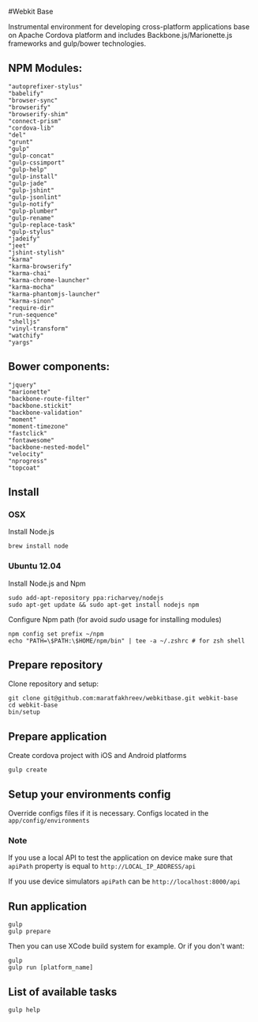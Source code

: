 #Webkit Base

Instrumental environment for developing cross-platform applications base on Apache Cordova platform and includes Backbone.js/Marionette.js frameworks and gulp/bower technologies.

## NPM Modules:
    "autoprefixer-stylus"
    "babelify"
    "browser-sync"
    "browserify"
    "browserify-shim"
    "connect-prism"
    "cordova-lib"
    "del"
    "grunt"
    "gulp"
    "gulp-concat"
    "gulp-cssimport"
    "gulp-help"
    "gulp-install"
    "gulp-jade"
    "gulp-jshint"
    "gulp-jsonlint"
    "gulp-notify"
    "gulp-plumber"
    "gulp-rename"
    "gulp-replace-task"
    "gulp-stylus"
    "jadeify"
    "jeet"
    "jshint-stylish"
    "karma"
    "karma-browserify"
    "karma-chai"
    "karma-chrome-launcher"
    "karma-mocha"
    "karma-phantomjs-launcher"
    "karma-sinon"
    "require-dir"
    "run-sequence"
    "shelljs"
    "vinyl-transform"
    "watchify"
    "yargs"

## Bower components:
    "jquery"
    "marionette"
    "backbone-route-filter"
    "backbone.stickit"
    "backbone-validation"
    "moment"
    "moment-timezone"
    "fastclick"
    "fontawesome"
    "backbone-nested-model"
    "velocity"
    "nprogress"
    "topcoat"

## Install
### OSX

Install Node.js

    brew install node

### Ubuntu 12.04

Install Node.js and Npm

    sudo add-apt-repository ppa:richarvey/nodejs
    sudo apt-get update && sudo apt-get install nodejs npm

Configure Npm path (for avoid _sudo_ usage for installing modules)

    npm config set prefix ~/npm
    echo "PATH=\$PATH:\$HOME/npm/bin" | tee -a ~/.zshrc # for zsh shell

## Prepare repository

Clone repository and setup:

    git clone git@github.com:maratfakhreev/webkitbase.git webkit-base
    cd webkit-base
    bin/setup

## Prepare application

Create cordova project with iOS and Android platforms

    gulp create

## Setup your environments config

Override configs files if it is necessary. Configs located in the `app/config/environments`

### Note
If you use a local API to test the application on device make sure that `apiPath` property is equal to `http://LOCAL_IP_ADDRESS/api`

If you use device simulators `apiPath` can be `http://localhost:8000/api`

## Run application

    gulp
    gulp prepare

Then you can use XCode build system for example. Or if you don't want:

    gulp
    gulp run [platform_name]

## List of available tasks

    gulp help
